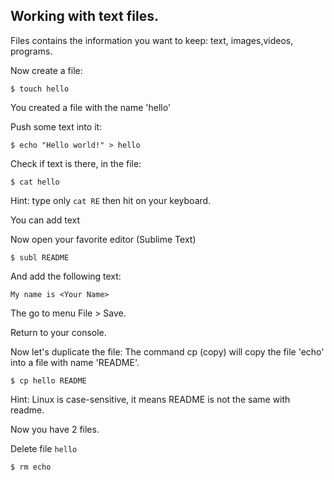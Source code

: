 ## Working with text files.

Files contains the information you want to keep: text, images,videos, programs.


Now create a file:

```
$ touch hello
```

You created a file with the name 'hello'

Push some text into it:

```
$ echo "Hello world!" > hello
```


Check if text is there, in the file:

```
$ cat hello
```

Hint: type only `cat RE` then hit <TAB> on your keyboard. 

You can add text

Now open your favorite editor (Sublime Text)
```
$ subl README
```

And add the following text:

```
My name is <Your Name>
```

The go to menu File > Save.

Return to your console.

Now let's duplicate the file:
The command cp (copy) will copy the file 'echo' into a file with name 'README'.

```
$ cp hello README 
```

Hint: Linux is case-sensitive, it means README is not the same with readme.

Now you have 2 files.

Delete file `hello`

```
$ rm echo
```


